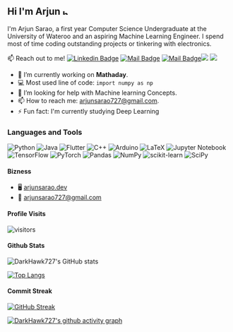 ## Hi I'm Arjun <img src="https://user-images.githubusercontent.com/1303154/88677602-1635ba80-d120-11ea-84d8-d263ba5fc3c0.gif" width="12px" alt="hi">

I'm Arjun Sarao, a first year Computer Science Undergraduate at the University of Wateroo and an aspiring Machine Learning Engineer. I spend most of time coding outstanding projects or tinkering with electronics.

:mailbox: Reach out to me!
[![Linkedin Badge](https://img.shields.io/badge/-Arjun-0e76a8?style=flat&labelColor=0e76a8&logo=linkedin&logoColor=white)](https://ca.linkedin.com/in/arjun-sarao-bb555b1b4/) [![Mail Badge](https://img.shields.io/badge/-@arjun_sarao-e84393?style=flat&labelColor=e84393&logo=instagram&logoColor=white)](https://instagram.com/arjun_sarao) [![Mail Badge](https://img.shields.io/badge/-arjunsarao727-c0392b?style=flat&labelColor=c0392b&logo=gmail&logoColor=white)](mailto:arjunsarao727@gmail.com)[![](https://img.shields.io/badge/-Devpost-003e54?style=flat-square&logo=Devpost&logoColor=fff)](https://devpost.com/arjunsarao727)
[![](https://img.shields.io/badge/-DM::OJ-ffde05?style=flat-square)](https://dmoj.ca/user/arjunsarao727)


- 🔭 I’m currently working on **Mathaday**.
- :computer: Most used line of code: `import numpy as np`
- 🤔 I’m looking for help with Machine learning Concepts.
- 📫 How to reach me: arjunsarao727@gmail.com.
- ⚡ Fun fact: I'm currently studying Deep Learning

### Languages and Tools
![Python](https://img.shields.io/badge/python-3670A0?style=for-the-badge&logo=python&logoColor=ffdd54)
![Java](https://img.shields.io/badge/java-%23ED8B00.svg?style=for-the-badge&logo=java&logoColor=white)
![Flutter](https://img.shields.io/badge/Flutter-%2302569B.svg?style=for-the-badge&logo=Flutter&logoColor=white)
![C++](https://img.shields.io/badge/c++-%2300599C.svg?style=for-the-badge&logo=c%2B%2B&logoColor=white)
![Arduino](https://img.shields.io/badge/-Arduino-00979D?style=for-the-badge&logo=Arduino&logoColor=white)
![LaTeX](https://img.shields.io/badge/latex-%23008080.svg?style=for-the-badge&logo=latex&logoColor=white)
![Jupyter Notebook](https://img.shields.io/badge/jupyter-%23FA0F00.svg?style=for-the-badge&logo=jupyter&logoColor=white)
![TensorFlow](https://img.shields.io/badge/TensorFlow-%23FF6F00.svg?style=for-the-badge&logo=TensorFlow&logoColor=white)
![PyTorch](https://img.shields.io/badge/PyTorch-%23EE4C2C.svg?style=for-the-badge&logo=PyTorch&logoColor=white)
![Pandas](https://img.shields.io/badge/pandas-%23150458.svg?style=for-the-badge&logo=pandas&logoColor=white)
![NumPy](https://img.shields.io/badge/numpy-%23013243.svg?style=for-the-badge&logo=numpy&logoColor=white)
![scikit-learn](https://img.shields.io/badge/scikit--learn-%23F7931E.svg?style=for-the-badge&logo=scikit-learn&logoColor=white)
![SciPy](https://img.shields.io/badge/SciPy-%230C55A5.svg?style=for-the-badge&logo=scipy&logoColor=%white)

#### Bizness
- :desktop_computer: [arjunsarao.dev](https://arjunsarao.dev/)
- :email: arjunsarao727@gmail.com


#### Profile Visits 

![visitors](https://visitor-badge.glitch.me/badge?page_id=DarkHawk727.DarkHawk727)

#### Github Stats

![DarkHawk727's GitHub stats](https://github-readme-stats.vercel.app/api?username=darkhawk727&count_private=true&show_icons=true&theme=tokyonight)

[![Top Langs](https://github-readme-stats.vercel.app/api/top-langs/?username=darkhawk727&exclude_repo=CourseraML&count_private=true&theme=tokyonight)](https://github.com/DarkHawk727/github-readme-stats)

#### Commit Streak
 [![GitHub Streak](https://github-readme-streak-stats.herokuapp.com?user=DarkHawk727&theme=tokyonight&hide_border=true)](https://git.io/streak-stats)
 
 [![DarkHawk727's github activity graph](https://activity-graph.herokuapp.com/graph?username=DarkHawk727&bg_color=1a1b27&color=38bdae&line=70a5fd&area=true&area_color=bf91f3&point=bf91f3)](https://github.com/ashutosh00710/github-readme-activity-graph)


